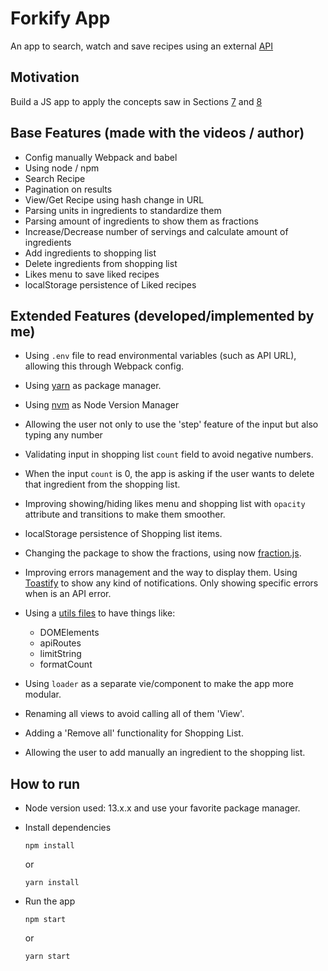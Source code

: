 # Forkify App
An app to search, watch and save recipes using an external [API](https://forkify-api.herokuapp.com/)

## Motivation
Build a JS app to apply the concepts saw in Sections [7](../7-ES6/script.js) and [8](../8-asynchronous-JS/script.js)

## Base Features (made with the videos / author)
- Config manually Webpack and babel
- Using node / npm
- Search Recipe
- Pagination on results
- View/Get Recipe using hash change in URL
- Parsing units in ingredients to standardize them
- Parsing amount of ingredients to show them as fractions
- Increase/Decrease number of servings and calculate amount of ingredients
- Add ingredients to shopping list
- Delete ingredients from shopping list
- Likes menu to save liked recipes
- localStorage persistence of Liked recipes

## Extended Features (developed/implemented by me)
- Using `.env` file to read environmental variables (such as API URL), allowing this through Webpack config.
- Using [yarn](https://yarnpkg.com/) as package manager.
- Using [nvm](https://github.com/nvm-sh/nvm) as Node Version Manager
- Allowing the user not only to use the 'step' feature of the input but also typing any number
- Validating input in shopping list `count` field to avoid negative numbers.
- When the input `count` is 0, the app is asking if the user wants to delete that ingredient from the shopping list.
- Improving showing/hiding likes menu and shopping list with `opacity` attribute and transitions to make them smoother.
- localStorage persistence of Shopping list items.
- Changing the package to show the fractions, using now [fraction.js](https://github.com/infusion/Fraction.js/).
- Improving errors management and the way to display them. Using [Toastify](https://github.com/apvarun/toastify-js) to show any kind of notifications. Only showing specific errors when is an API error.
- Using a [utils files](utils/index.js) to have things like:

  - DOMElements
  - apiRoutes
  - limitString
  - formatCount

- Using `loader` as a separate vie/component to make the app more modular.
- Renaming all views to avoid calling all of them 'View'.
- Adding a 'Remove all' functionality for Shopping List.
- Allowing the user to add manually an ingredient to the shopping list.


## How to run
- Node version used: 13.x.x and use your favorite package manager.
- Install dependencies

  `npm install`

  or

  `yarn install`

- Run the app

  `npm start`

  or

  `yarn start`
